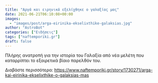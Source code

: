 ```yaml
---
title: "Αργά και ειρηνικά εξελίχθηκε ο γαλαξίας μας"
date: 2021-06-21T06:10:08+00:00
images:
  - "images/post/arga-eirinika-ekselixthike-galaksias.jpg"
author: "AstroBot"
categories: ["Ειδήσεις"]
tags: ["naftemporiki.gr"]
draft: false
---
```


Πλήρης ανατροπή για την ιστορία του Γαλαξία από νέα μελέτη που καταρρίπτει το εξαιρετικά βίαιο παρελθόν του.

Διαβάστε περισσότερα: https://www.naftemporiki.gr/story/1730271/arga-kai-eirinika-ekselixthike-o-galaksias-mas
